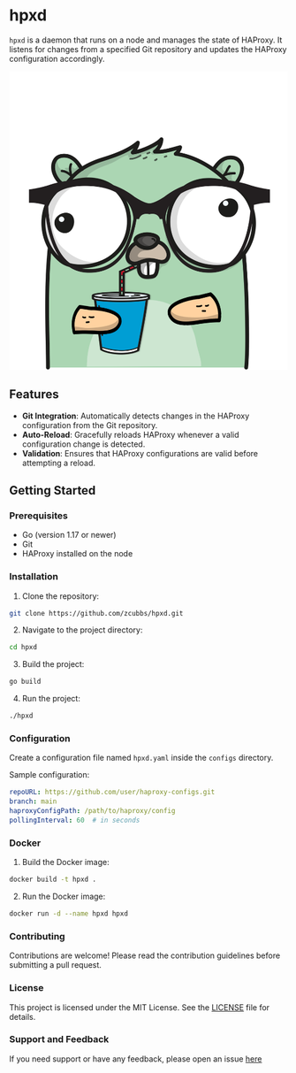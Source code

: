 # hpxd

`hpxd` is a daemon that runs on a node and manages the state of HAProxy. It listens for changes from a specified Git repository and updates the HAProxy configuration accordingly.

![hpxd logo](docs/assets/logo.png)

## Features

- **Git Integration**: Automatically detects changes in the HAProxy configuration from the Git repository.
- **Auto-Reload**: Gracefully reloads HAProxy whenever a valid configuration change is detected.
- **Validation**: Ensures that HAProxy configurations are valid before attempting a reload.

## Getting Started

### Prerequisites

- Go (version 1.17 or newer)
- Git
- HAProxy installed on the node

### Installation

1. Clone the repository:

```bash
git clone https://github.com/zcubbs/hpxd.git
```
2. Navigate to the project directory:

```bash
cd hpxd
```
3. Build the project:

```bash
go build
```
4. Run the project:

```bash
./hpxd
```

### Configuration

Create a configuration file named `hpxd.yaml` inside the `configs` directory.

Sample configuration:

```yaml
repoURL: https://github.com/user/haproxy-configs.git
branch: main
haproxyConfigPath: /path/to/haproxy/config
pollingInterval: 60  # in seconds
```

### Docker

1. Build the Docker image:

```bash
docker build -t hpxd .
```

2. Run the Docker image:

```bash
docker run -d --name hpxd hpxd
```

### Contributing

Contributions are welcome! Please read the contribution guidelines before submitting a pull request.

### License

This project is licensed under the MIT License. See the [LICENSE](LICENSE) file for details.

### Support and Feedback

If you need support or have any feedback, please open an issue [here]()


